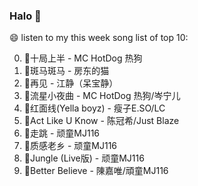 

### Halo 👋

😄 listen to my this week song list of top 10:

0. 🌈十局上半 - MC HotDog 热狗
1. 🌈斑马斑马 - 房东的猫
2. 🌈再见 - 江静（呆宝静）
3. 🌈流星小夜曲 - MC HotDog 热狗/岑宁儿
4. 🌈红面线(Yella boyz) - 瘦子E.SO/LC
5. 🌈Act Like U Know - 陈冠希/Just Blaze
6. 🌈走跳 - 顽童MJ116
7. 🌈质感老乡 - 顽童MJ116
8. 🌈Jungle (Live版) - 顽童MJ116
9. 🌈Better Believe - 陳嘉唯/頑童MJ116

